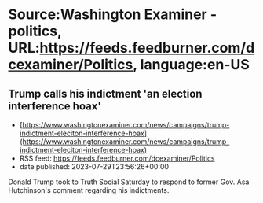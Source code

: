 # Source:Washington Examiner - politics, URL:https://feeds.feedburner.com/dcexaminer/Politics, language:en-US

## Trump calls his indictment 'an election interference hoax'
 - [https://www.washingtonexaminer.com/news/campaigns/trump-indictment-eleciton-interference-hoax](https://www.washingtonexaminer.com/news/campaigns/trump-indictment-eleciton-interference-hoax)
 - RSS feed: https://feeds.feedburner.com/dcexaminer/Politics
 - date published: 2023-07-29T23:56:26+00:00

Donald Trump took to Truth Social Saturday to respond to former Gov. Asa Hutchinson's comment regarding his indictments.


